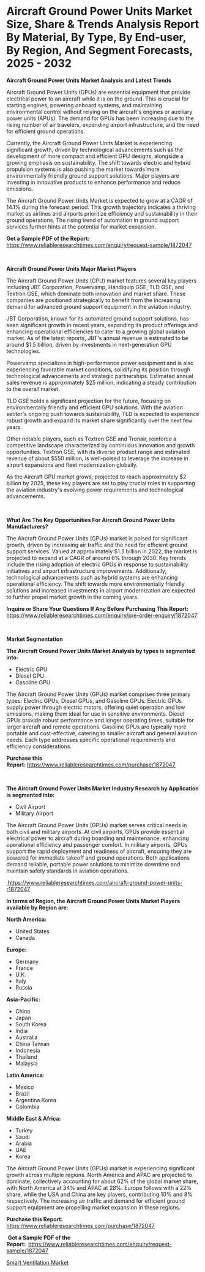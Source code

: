 <p><h1>Aircraft Ground Power Units Market Size, Share & Trends Analysis Report By Material, By Type, By End-user, By Region, And Segment Forecasts, 2025 - 2032</h1></p><p><strong>Aircraft Ground Power Units Market Analysis and Latest Trends</strong></p>
<p><p>Aircraft Ground Power Units (GPUs) are essential equipment that provide electrical power to an aircraft while it is on the ground. This is crucial for starting engines, powering onboard systems, and maintaining environmental control without relying on the aircraft's engines or auxiliary power units (APUs). The demand for GPUs has been increasing due to the rising number of air travelers, expanding airport infrastructure, and the need for efficient ground operations.</p><p>Currently, the Aircraft Ground Power Units Market is experiencing significant growth, driven by technological advancements such as the development of more compact and efficient GPU designs, alongside a growing emphasis on sustainability. The shift towards electric and hybrid propulsion systems is also pushing the market towards more environmentally friendly ground support solutions. Major players are investing in innovative products to enhance performance and reduce emissions.</p><p>The Aircraft Ground Power Units Market is expected to grow at a CAGR of 14.1% during the forecast period. This growth trajectory indicates a thriving market as airlines and airports prioritize efficiency and sustainability in their ground operations. The rising trend of automation in ground support services further hints at the potential for market expansion.</p></p>
<p><strong>Get a Sample PDF of the Report:&nbsp;</strong> <a href="https://www.reliableresearchtimes.com/enquiry/request-sample/1872047?utm_campaign=2009&utm_medium=2&utm_source=Github&utm_content=ia&utm_term=08042025&utm_id=aircraft-ground-power-units">https://www.reliableresearchtimes.com/enquiry/request-sample/1872047</a></p>
<p>&nbsp;</p>
<p><strong>Aircraft Ground Power Units Major Market Players</strong></p>
<p><p>The Aircraft Ground Power Units (GPU) market features several key players including JBT Corporation, Powervamp, Handiquip GSE, TLD GSE, and Textron GSE, which dominate both innovation and market share. These companies are positioned strategically to benefit from the increasing demand for advanced ground support equipment in the aviation industry. </p><p>JBT Corporation, known for its automated ground support solutions, has seen significant growth in recent years, expanding its product offerings and enhancing operational efficiencies to cater to a growing global aviation market. As of the latest reports, JBT's annual revenue is estimated to be around $1.5 billion, driven by investments in next-generation GPU technologies.</p><p>Powervamp specializes in high-performance power equipment and is also experiencing favorable market conditions, solidifying its position through technological advancements and strategic partnerships. Estimated annual sales revenue is approximately $25 million, indicating a steady contribution to the overall market.</p><p>TLD GSE holds a significant projection for the future, focusing on environmentally friendly and efficient GPU solutions. With the aviation sector's ongoing push towards sustainability, TLD is expected to experience robust growth and expand its market share significantly over the next few years.</p><p>Other notable players, such as Textron GSE and Tronair, reinforce a competitive landscape characterized by continuous innovation and growth opportunities. Textron GSE, with its diverse product range and estimated revenue of about $550 million, is well-poised to leverage the increase in airport expansions and fleet modernization globally.</p><p>As the Aircraft GPU market grows, projected to reach approximately $2 billion by 2025, these key players are set to play crucial roles in supporting the aviation industry's evolving power requirements and technological advancements.</p></p>
<p>&nbsp;</p>
<p><strong>What Are The Key Opportunities For Aircraft Ground Power Units Manufacturers?</strong></p>
<p><p>The Aircraft Ground Power Units (GPUs) market is poised for significant growth, driven by increasing air traffic and the need for efficient ground support services. Valued at approximately $1.5 billion in 2022, the market is projected to expand at a CAGR of around 6% through 2030. Key trends include the rising adoption of electric GPUs in response to sustainability initiatives and airport infrastructure improvements. Additionally, technological advancements such as hybrid systems are enhancing operational efficiency. The shift towards more environmentally friendly solutions and increased investments in airport modernization are expected to further propel market growth in the coming years.</p></p>
<p><strong>Inquire or Share Your Questions If Any Before Purchasing This Report:</strong> <a href="https://www.reliableresearchtimes.com/enquiry/pre-order-enquiry/1872047?utm_campaign=2009&utm_medium=2&utm_source=Github&utm_content=ia&utm_term=08042025&utm_id=aircraft-ground-power-units">https://www.reliableresearchtimes.com/enquiry/pre-order-enquiry/1872047</a></p>
<p>&nbsp;</p>
<p><strong>Market Segmentation</strong></p>
<p><strong>The Aircraft Ground Power Units Market Analysis by types is segmented into:</strong></p>
<p><ul><li>Electric GPU</li><li>Diesel GPU</li><li>Gasoline GPU</li></ul></p>
<p><p>The Aircraft Ground Power Units (GPUs) market comprises three primary types: Electric GPUs, Diesel GPUs, and Gasoline GPUs. Electric GPUs supply power through electric motors, offering quiet operation and low emissions, making them ideal for use in sensitive environments. Diesel GPUs provide robust performance and longer operating times, suitable for larger aircraft and remote operations. Gasoline GPUs are typically more portable and cost-effective, catering to smaller aircraft and general aviation needs. Each type addresses specific operational requirements and efficiency considerations.</p></p>
<p><strong>Purchase this Report:&nbsp;</strong><a href="https://www.reliableresearchtimes.com/purchase/1872047?utm_campaign=2009&utm_medium=2&utm_source=Github&utm_content=ia&utm_term=08042025&utm_id=aircraft-ground-power-units">https://www.reliableresearchtimes.com/purchase/1872047</a></p>
<p>&nbsp;</p>
<p><strong>The Aircraft Ground Power Units Market Industry Research by Application is segmented into:</strong></p>
<p><ul><li>Civil Airport</li><li>Military Airport</li></ul></p>
<p><p>The Aircraft Ground Power Units (GPUs) market serves critical needs in both civil and military airports. At civil airports, GPUs provide essential electrical power to aircraft during boarding and maintenance, enhancing operational efficiency and passenger comfort. In military airports, GPUs support the rapid deployment and readiness of aircraft, ensuring they are powered for immediate takeoff and ground operations. Both applications demand reliable, portable power solutions to minimize downtime and maintain safety standards in aviation operations.</p></p>
<p><a href="https://www.reliableresearchtimes.com/aircraft-ground-power-units-r1872047?utm_campaign=2009&utm_medium=2&utm_source=Github&utm_content=ia&utm_term=08042025&utm_id=aircraft-ground-power-units">&nbsp;https://www.reliableresearchtimes.com/aircraft-ground-power-units-r1872047</a></p>
<p><strong>In terms of Region, the Aircraft Ground Power Units Market Players available by Region are:</strong></p>
<p>
    <p> <strong> North America: </strong>
        <ul>
            <li>United States</li>
            <li>Canada</li>
        </ul>
        </p> 
    <p> <strong> Europe: </strong>
        <ul>
            <li>Germany</li>
            <li>France</li>
            <li>U.K.</li>
            <li>Italy</li>
            <li>Russia</li>
        </ul>
        </p> 
    <p> <strong> Asia-Pacific: </strong>
        <ul>
            <li>China</li>
            <li>Japan</li>
            <li>South Korea</li>
            <li>India</li>
            <li>Australia</li>
            <li>China Taiwan</li>
            <li>Indonesia</li>
            <li>Thailand</li>
            <li>Malaysia</li>
        </ul>
        </p> 
    <p> <strong> Latin America: </strong>
        <ul>
            <li>Mexico</li>
            <li>Brazil</li>
            <li>Argentina Korea</li>
            <li>Colombia</li>
        </ul>
        </p> 
    <p> <strong> Middle East & Africa: </strong>
        <ul>
            <li>Turkey</li>
            <li>Saudi</li>
            <li>Arabia</li>
            <li>UAE</li>
            <li>Korea</li>
        </ul>
    </p>
    </p>
<p><p>The Aircraft Ground Power Units (GPUs) market is experiencing significant growth across multiple regions. North America and APAC are projected to dominate, collectively accounting for about 62% of the global market share, with North America at 34% and APAC at 28%. Europe follows with a 22% share, while the USA and China are key players, contributing 10% and 8% respectively. The increasing air traffic and demand for efficient ground support equipment are propelling market expansion in these regions.</p></p>
<p><strong>Purchase this Report: </strong><a href="https://www.reliableresearchtimes.com/purchase/1872047?utm_campaign=2009&utm_medium=2&utm_source=Github&utm_content=ia&utm_term=08042025&utm_id=aircraft-ground-power-units">https://www.reliableresearchtimes.com/purchase/1872047</a></p>
<p>&nbsp;<strong>Get a Sample PDF of the Report:&nbsp;&nbsp;</strong><a href="https://www.reliableresearchtimes.com/enquiry/request-sample/1872047?utm_campaign=2009&utm_medium=2&utm_source=Github&utm_content=ia&utm_term=08042025&utm_id=aircraft-ground-power-units">https://www.reliableresearchtimes.com/enquiry/request-sample/1872047</a></p>
<p><strong></strong></p>
<p><p><a href="https://github.com/hgf64gh/Market-Research-Report-List-2/blob/main/smart-ventilation-market.md?utm_campaign=2009&utm_medium=2&utm_source=Github&utm_content=ia&utm_term=08042025&utm_id=aircraft-ground-power-units">Smart Ventilation Market</a></p></p>